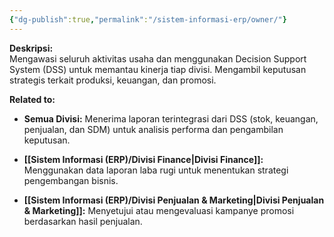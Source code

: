 ```yaml
---
{"dg-publish":true,"permalink":"/sistem-informasi-erp/owner/"}
---
```


**Deskripsi:**  
Mengawasi seluruh aktivitas usaha dan menggunakan Decision Support System (DSS) untuk memantau kinerja tiap divisi. Mengambil keputusan strategis terkait produksi, keuangan, dan promosi.

**Related to:**
- **Semua Divisi:** Menerima laporan terintegrasi dari DSS (stok, keuangan, penjualan, dan SDM) untuk analisis performa dan pengambilan keputusan.
    
- **[[Sistem Informasi (ERP)/Divisi Finance\|Divisi Finance]]:** Menggunakan data laporan laba rugi untuk menentukan strategi pengembangan bisnis.
    
- **[[Sistem Informasi (ERP)/Divisi Penjualan & Marketing\|Divisi Penjualan & Marketing]]:** Menyetujui atau mengevaluasi kampanye promosi berdasarkan hasil penjualan.